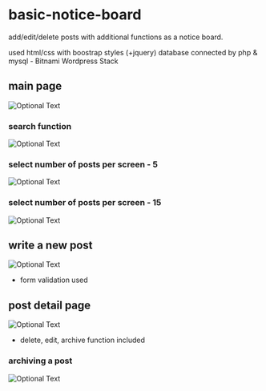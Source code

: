 # basic-notice-board
add/edit/delete posts with additional functions as a notice board.

used html/css with boostrap styles (+jquery)
database connected by php & mysql - Bitnami Wordpress Stack

## main page
![Optional Text](../master/screenshots/dashboard_main.png)

### search function
![Optional Text](../master/screenshots/dashboard_search.png)

### select number of posts per screen - 5
![Optional Text](../master/screenshots/dashboard_numOfPost5.png)


### select number of posts per screen - 15
![Optional Text](../master/screenshots/dashboard_numOfPost15.png)


## write a new post
![Optional Text](../master/screenshots/dashboard_write_formValidate.png)
- form validation used 

## post detail page
![Optional Text](../master/screenshots/dashboard_post_detail.png)
- delete, edit, archive function included

### archiving a post
![Optional Text](../master/screenshots/dashboard_archive.png)

